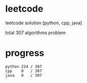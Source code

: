 # leetcode
leetcode solution [python, cpp, java]

total 307 algorithms problem
# progress	
	python 224 / 307
	cpp    0   / 307
	java   0   / 307



